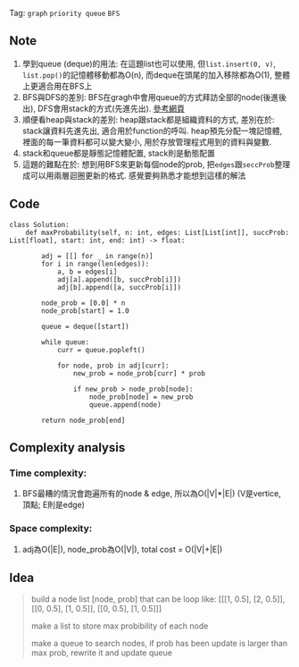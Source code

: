 Tag: `graph` `priority queue` `BFS`
## Note
1. 學到queue (deque)的用法: 在這題list也可以使用, 但`list.insert(0, v)`, `list.pop()`的記憶體移動都為O(n), 而deque在頭尾的加入移除都為O(1), 整體上更適合用在BFS上
2. BFS與DFS的差別: BFS在gragh中會用queue的方式拜訪全部的node(後進後出), DFS會用stack的方式(先進先出). [參考網頁](https://ithelp.ithome.com.tw/articles/10281404?sc=hot)
3. 順便看heap與stack的差別: heap跟stack都是組織資料的方式, 差別在於: stack讓資料先進先出, 適合用於function的呼叫. heap預先分配一塊記憶體, 裡面的每一筆資料都可以變大變小, 用於存放管理程式用到的資料與變數.
4. stack和queue都是靜態記憶體配置, stack則是動態配置
5. 這題的難點在於: 想到用BFS來更新每個node的prob, 把`edges`跟`seccProb`整理成可以用兩層迴圈更新的格式. 感覺要夠熟悉才能想到這樣的解法

## Code
    class Solution:
        def maxProbability(self, n: int, edges: List[List[int]], succProb: List[float], start: int, end: int) -> float:
            
            adj = [[] for _ in range(n)]
            for i in range(len(edges)):
                a, b = edges[i]
                adj[a].append([b, succProb[i]])
                adj[b].append([a, succProb[i]])
    
            node_prob = [0.0] * n
            node_prob[start] = 1.0
            
            queue = deque([start])
    
            while queue:
                curr = queue.popleft()
    
                for node, prob in adj[curr]:
                    new_prob = node_prob[curr] * prob
    
                    if new_prob > node_prob[node]:
                        node_prob[node] = new_prob
                        queue.append(node)
    
            return node_prob[end]

## Complexity analysis
### Time complexity:
1. BFS最糟的情況會跑遍所有的node & edge, 所以為O(|V|*|E|) (V是vertice, 頂點; E則是edge)
### Space complexity:
1. adj為O(|E|), node_prob為O(|V|), total cost = O(|V|+|E|)
## Idea
> build a node list [node, prob] that can be loop like: [[[1, 0.5], [2, 0.5]], [[0, 0.5], [1, 0.5]], [[0, 0.5], [1, 0.5]]]
> 
> make a list to store max probibility of each node
> 
> make a queue to search nodes, if prob has been update is larger than max prob, rewrite it and update queue
